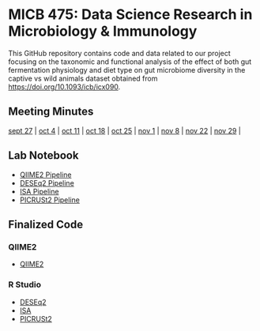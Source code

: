 # MICB 475: Data Science Research in Microbiology & Immunology
This GitHub repository contains code and data related to our project focusing on the taxonomic and functional analysis of the effect of both gut fermentation physiology and diet type on gut microbiome diversity in the captive vs wild animals dataset obtained from https://doi.org/10.1093/icb/icx090.

## Meeting Minutes
[sept 27](meeting_minutes/september_27.md) | [oct 4](meeting_minutes/october_4.md) | [oct 11](meeting_minutes/october_11.md) | [oct 18](meeting_minutes/october_18.md) | [oct 25](meeting_minutes/october_25.md) | [nov 1](meeting_minutes/november_1.md) | [nov 8](meeting_minutes/november_8.md) | [nov 22](meeting_minutes/november_22.md) | [nov 29](meeting_minutes/november_29.md) |

## Lab Notebook
* [QIIME2 Pipeline](lab_notebook/qiime2_analysis_pipeline.md)
* [DESEq2 Pipeline](lab_notebook/DESEq2_analysis_pipeline.md)
* [ISA Pipeline](lab_notebook/ISA_analysis_pipeline.md)
* [PICRUSt2 Pipeline](lab_notebook/PICRUSt2_analysis_pipeline.md)

## Finalized Code
### QIIME2
* [QIIME2](final_scripts/QIIME2_script.sh)
  
### R Studio
* [DESEq2](final_scripts/DESEq2_script.R)
* [ISA](final_scripts/ISA_script.R)
* [PICRUSt2](final_scripts/PICRUSt2_script.R)
